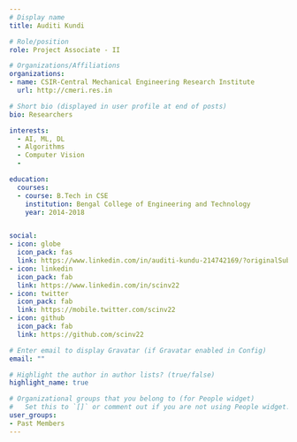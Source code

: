 ```yaml
---
# Display name
title: Auditi Kundi

# Role/position
role: Project Associate - II

# Organizations/Affiliations
organizations:
- name: CSIR-Central Mechanical Engineering Research Institute
  url: http://cmeri.res.in

# Short bio (displayed in user profile at end of posts)
bio: Researchers

interests:
  - AI, ML, DL
  - Algorithms
  - Computer Vision
  - 

education:
  courses:
  - course: B.Tech in CSE
    institution: Bengal College of Engineering and Technology
    year: 2014-2018


social:
- icon: globe
  icon_pack: fas
  link: https://www.linkedin.com/in/auditi-kundu-214742169/?originalSubdomain=in
- icon: linkedin
  icon_pack: fab
  link: https://www.linkedin.com/in/scinv22
- icon: twitter
  icon_pack: fab
  link: https://mobile.twitter.com/scinv22
- icon: github
  icon_pack: fab
  link: https://github.com/scinv22

# Enter email to display Gravatar (if Gravatar enabled in Config)
email: ""

# Highlight the author in author lists? (true/false)
highlight_name: true

# Organizational groups that you belong to (for People widget)
#   Set this to `[]` or comment out if you are not using People widget.
user_groups:
- Past Members
---
```




